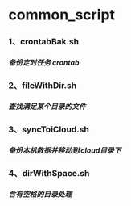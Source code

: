 # common_script
### 1、crontabBak.sh
##### 备份定时任务 crontab
### 2、fileWithDir.sh
##### 查找满足某个目录的文件
### 3、syncToiCloud.sh
##### 备份本机数据并移动到icloud目录下
### 4、dirWithSpace.sh
##### 含有空格的目录处理


